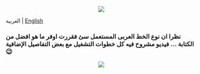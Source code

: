 <p align="center">
  <img src="https://github.com/MohamedAliRashad/The-Simple-Arabic-Theme/blob/main/assets/images/logo.png" />
</p>

العربية | [English](https://github.com/MohamedAliRashad/The-Simple-Arabic-Theme/blob/main/README.md)

### نظرا ان نوع الخط العربى المستعمل سئ فقررت اوفر ما هو افضل من الكتابة … فيديو مشروح فيه كل خطوات التشغيل مع بعض التفاصيل الإضافية 😉

<p align="center">
  <a href="https://www.youtube.com/watch?v=fAVbuk-5PCI">
    <img src="https://img.shields.io/badge/YouTube-%23FF0000.svg?style=for-the-badge&logo=YouTube&logoColor=white"/>
  </a>
</p>
